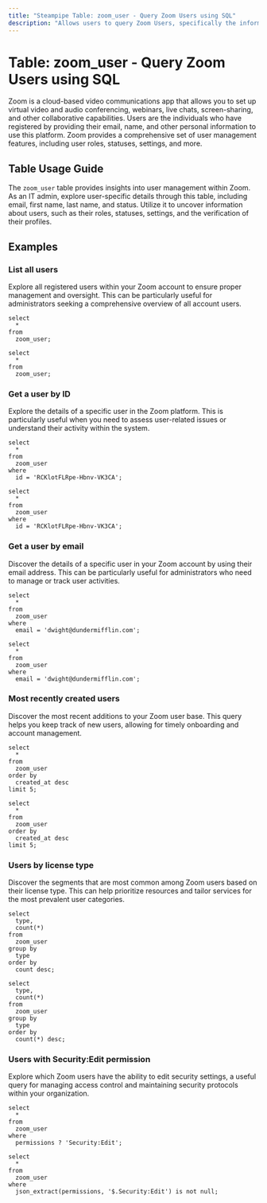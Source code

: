 ```yaml
---
title: "Steampipe Table: zoom_user - Query Zoom Users using SQL"
description: "Allows users to query Zoom Users, specifically the information about each user including email, first name, last name, and status. This table provides insights into the user management within Zoom."
---
```


# Table: zoom_user - Query Zoom Users using SQL

Zoom is a cloud-based video communications app that allows you to set up virtual video and audio conferencing, webinars, live chats, screen-sharing, and other collaborative capabilities. Users are the individuals who have registered by providing their email, name, and other personal information to use this platform. Zoom provides a comprehensive set of user management features, including user roles, statuses, settings, and more.

## Table Usage Guide

The `zoom_user` table provides insights into user management within Zoom. As an IT admin, explore user-specific details through this table, including email, first name, last name, and status. Utilize it to uncover information about users, such as their roles, statuses, settings, and the verification of their profiles.

## Examples

### List all users
Explore all registered users within your Zoom account to ensure proper management and oversight. This can be particularly useful for administrators seeking a comprehensive overview of all account users.

```sql+postgres
select
  *
from
  zoom_user;
```

```sql+sqlite
select
  *
from
  zoom_user;
```

### Get a user by ID
Explore the details of a specific user in the Zoom platform. This is particularly useful when you need to assess user-related issues or understand their activity within the system.

```sql+postgres
select
  *
from
  zoom_user
where
  id = 'RCKlotFLRpe-Hbnv-VK3CA';
```

```sql+sqlite
select
  *
from
  zoom_user
where
  id = 'RCKlotFLRpe-Hbnv-VK3CA';
```

### Get a user by email
Discover the details of a specific user in your Zoom account by using their email address. This can be particularly useful for administrators who need to manage or track user activities.

```sql+postgres
select
  *
from
  zoom_user
where
  email = 'dwight@dundermifflin.com';
```

```sql+sqlite
select
  *
from
  zoom_user
where
  email = 'dwight@dundermifflin.com';
```

### Most recently created users
Discover the most recent additions to your Zoom user base. This query helps you keep track of new users, allowing for timely onboarding and account management.

```sql+postgres
select
  *
from
  zoom_user
order by
  created_at desc
limit 5;
```

```sql+sqlite
select
  *
from
  zoom_user
order by
  created_at desc
limit 5;
```

### Users by license type
Discover the segments that are most common among Zoom users based on their license type. This can help prioritize resources and tailor services for the most prevalent user categories.

```sql+postgres
select
  type,
  count(*)
from
  zoom_user
group by
  type
order by
  count desc;
```

```sql+sqlite
select
  type,
  count(*)
from
  zoom_user
group by
  type
order by
  count(*) desc;
```

### Users with Security:Edit permission
Explore which Zoom users have the ability to edit security settings, a useful query for managing access control and maintaining security protocols within your organization.

```sql+postgres
select
  *
from
  zoom_user
where
  permissions ? 'Security:Edit';
```

```sql+sqlite
select
  *
from
  zoom_user
where
  json_extract(permissions, '$.Security:Edit') is not null;
```